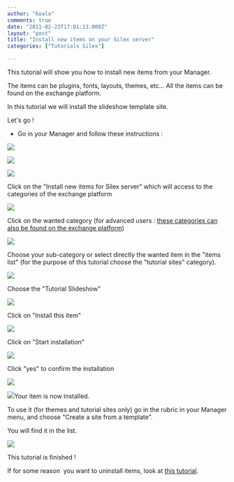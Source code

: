 ```yaml
---
author: "koala"
comments: true
date: "2011-02-23T17:01:13.000Z"
layout: "post"
title: "Install new items on your Silex server"
categories: ["Tutorials Silex"]

---
```

This tutorial will show you how to install new items from your Manager.

The items can be plugins, fonts, layouts, themes, etc...
All the items can be found on the exchange platform.

In this tutorial we will install the slideshow template site.

Let's go !

<!-- more -->




  * Go in your Manager and follow these instructions :


![](https://www.silexlabs.org/wp-content/uploads/2011/02/select-upgrade-now21.png)

![](https://www.silexlabs.org/wp-content/uploads/2011/02/wait1.png)

![](https://www.silexlabs.org/wp-content/uploads/2011/02/install-new-items.png)

Click on the "Install new items for Silex server" which will access to the categories of the exchange platform

![](https://www.silexlabs.org/wp-content/uploads/2011/02/select-your-categorie.png)

Click on the wanted category (for advanced users : [these categories can also be found on the exchange platform](https://www.silexlabs.org/?cat=16))

![](https://www.silexlabs.org/wp-content/uploads/2011/02/select-your-categorie-or-item.png)

Choose your sub-category or select directly the wanted item in the "items list" (for the purpose of this tutorial choose the "tutorial sites" category).

![](https://www.silexlabs.org/wp-content/uploads/2011/02/choose-the-wanted-item.png)

Choose the "Tutorial Slideshow"

![](https://www.silexlabs.org/wp-content/uploads/2011/02/install-this-item.png)

Click on "Install this item"

![](https://www.silexlabs.org/wp-content/uploads/2011/02/start-installation.png)

Click on "Start installation"

![](https://www.silexlabs.org/wp-content/uploads/2011/02/confirm-the-installation.png)

Click "yes" to confirm the installation

![](https://www.silexlabs.org/wp-content/uploads/2011/02/wait-during-the-downloading.png)

![](https://www.silexlabs.org/wp-content/uploads/2011/02/the-item-is-installated.png)Your item is now installed.

To use it (for themes and tutorial sites only) go in the <Create> rubric in your Manager menu, and choose "Create a site from a template".

You will find it in the list.

![](https://www.silexlabs.org/wp-content/uploads/2011/02/go-in-create-rubric.png)

This tutorial is finished !

If for some reason  you want to uninstall items, look at [this tutorial](https://www.silexlabs.org/?p=1466).


